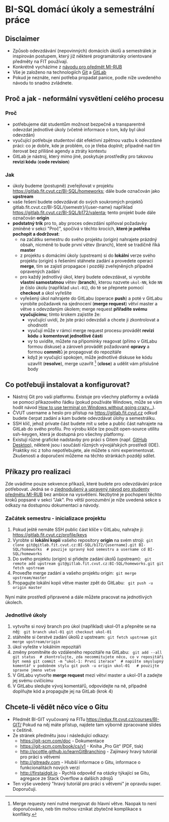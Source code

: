 # BI-SQL domácí úkoly a semestrální práce

## Disclaimer
  * Způsob odevzdávání (nepovinných) domácích úkolů a semestrálek je inspirován postupem, který již některé programátorsky orientované předměty na FIT používají.
  * Konkrétně vycházíme z [návodu pro předmět MI-RUB](https://gitlab.fit.cvut.cz/mi-rub/mi-rub-hw/blob/master/README.adoc)
  * Vše je založeno na technologiích [Git](https://git-scm.com/) a [GitLab](https://about.gitlab.com/)
  * Pokud je neznáte, není potřeba propadat panice, podle níže uvedeného návodu to snadno zvládnete.

## Proč a jak - neformální vysvětlení celého procesu

### Proč
  * potřebujeme dát studentům možnost bezpečně a transparentně odevzdat jednotlivé úkoly (včetně informace o tom, kdy byl úkol odevzdán)
  * vyučující potřebuje studentovi dát efektivní zpětnou vazbu k odevzdané práci: co je dobře, kde je problém, co je třeba doplnit; případně nad tím iterovat bez přílišné agendy a ztráty kontextu
  * GitLab je nástroj, který mimo jiné, poskytuje prostředky pro takovou **revizi kódu** (**code revision**)

### Jak
  * úkoly budeme (postupně) zveřejňovat v projektu https://gitlab.fit.cvut.cz/BI-SQL/homeworks; dále bude označován jako **upstream**
  * vaše řešení budete odevzdávat do svých soukromých projektů gitlab.fit.cvut.cz/BI-SQL/{semestr}/{user-name} například https://gitlab.fit.cvut.cz/BI-SQL/b172/valenta; tento projekt bude dále označován **origin**
  * **podstatný trik** pro to, aby proces odevzdání splňoval požadavky zmíněné v sekci "Proč", spočívá v těchto krocích, **které je potřeba pochopit a dodržovat**:
    * na začátku semestru do svého projektu (origin) nahrajete prázdný obsah, nicméně to bude první větev (branch), které se tradičně říká **master**
    * z projektu s domácími úkoly (upstream) si do **lokální** verze svého projektu (origin) s řešeními stáhnete zadání a provedete operaci **merge**, tím se zajistí propagace i později zveřejněných případně opravených zadání
    * pro každý jednotlivý úkol, který budete odevzdávat, si vyrobíte **vlastní samostatnou** větev (**branch**), kterou nazvete `ukol-NN`, kde `NN` je číslo úkolu (například `ukol-01`), do té se přepnete pomocí **checkout** a úkol vyřešíte
    * vyřešený úkol nahrajete do GitLabu (operace **push**) a poté v GitLabu vyrobíte požadavek na sjednocení (**merge request**) větví master a větve s odevzdaným úkolem; merge request **přiřadíte svému vyučujícímu**; tímto krokem zajistíte že:
      * vyučující uvidí, že jste práci odevzdali a chcete ji zkontrolovat a ohodnotit
      * vyučují může v rámci merge request procesu provádět **revizi kódu** a **komentovat jednotlivé části**
      * vy to uvidíte, můžete na připomínky reagovat (přímo v GitLabu formou diskuse) a zároveň provádět požadované **opravy** a formou **commit**ů je propagovat do repozitáře
      * když je vyučující spokojen, může jednotlivé diskuse ke kódu uzavřít (**resolve**), merge uzavřít [^1] (**close**) a udělit vám příslušné body

## Co potřebuji instalovat a konfigurovat?
  * Nástroj Git pro vaši platformu. Existuje pro všechny platformy a ovládá se pomocí příkazového řádku (pokud používáte Windows, může se vám hodit návod [How to use terminal on Windows without going crazy…](https://gist.github.com/jirutka/99d57c82fa8981f56fb5)).
  * ČVUT username a heslo pro přístup na https://gitlab.fit.cvut.cz odkud budete čerpat zadání a kam budete odevzdávat úlohy a semestrálku.
  * SSH klíč, jehož private část budete mít u sebe a public část nahrajete na GitLab do svého profilu. Pro výrobu klíče lze použít open-source utilitu ssh-keygen, která je dostupná pro všechny platformy.
  * Existují různé grafické nadstavby pro práci s Gitem (např. [GitHub Desktop](https://desktop.github.com/)), některé jsou i součástí různých vývojářských prostředí (IDE). Praktiky nic z toho nepotřebujete, ale můžete s nimi experimentovat. Zkušenosti a doporučení můžeme na těchto stránkách později sdílet.

## Příkazy pro realizaci
Zde uvádíme pouze sekvence příkazů, které budete pro odevzdávání práce potřebovat. Jedná se o [zjednodušený a upravený návod pro studenty předmětu MI-RUB](https://gitlab.fit.cvut.cz/mi-rub/mi-rub-hw/blob/master/README.adoc) bez ambice na vysvětlení. Nezbytné je pochopení těchto kroků popsané v sekci "Jak". Pro větší porozumění je níže uvedená sekce s odkazy na dostupnou dokumentaci a návody.

### Začátek semestru - inicializace projektu

1. Pokud ještě nemáte SSH public část klíče v GitLabu, nahrajte ji: https://gitlab.fit.cvut.cz/profile/keys
2. Vyrobte si **lokální kopii** vašeho repository **origin** na svém stroji:`
git clone git@gitlab.fit.cvut.cz:BI-SQL/b172/{username}.git BI-SQL/homeworks  # pouzije spravný kod semestru a username
cd BI-SQL/homeworks`
3. Do svého projektu (origin) si přidejte zadání úkolů (upstream): `
git remote add upstream git@gitlab.fit.cvut.cz:BI-SQL/homeworks.git
git fetch upstream`
4. Proveďte merge zadání a vašeho projektu origin:`
git merge upstream/master`
5. Propagujte lokální kopii větve master zpět do GitLabu: `
git push -u origin master`

Nyní máte prostředí připravené a dále můžete pracovat na jednotlivých úkolech.

### Jednotlivé úkoly

1. vytvořte si nový branch pro úkol (například) ukol-01 a přepněte se na něj: `
git branch ukol-01
git checkout ukol-01`
2. stáhněte si čerstvé zadání úkolů z upstream:`
git fetch upstream
git merge upstream/origin`
3. úkol vyřešte v lokálním repozitáři
4. změny promítněte do vzdáleného repozitáře na GitLabu: `
git add --all
git status  # zkontrolujte, zda necommitujete něco, co v repositáři být nemá
git commit -m "ukol-1: První iterace"  # napište smyslupný komentář v podobném stylu
git push -u origin ukol-01   # pouzijte spravne jmeno vetve`
5. V GitLabu vytvořte **merge request** mezi větví master a ukol-01 a zadejte jej svému cvičícímu
6. V GitLabu sledujte vývoj komentářů, odpovídejte na ně, případně doplňujte kód a propagujte jej na GitLab (krok 4)


## Chcete-li vědět něco více o Gitu
 * Předmět BI-GIT vyučovaný na FITu https://edux.fit.cvut.cz/courses/BI-GIT/ Pokud na něj máte přístup, najdete tam výborně zpracované slides v češtině.
 * Ze stránek předmětu jsou i následující odkazy:
   * https://git-scm.com/doc - Dokumentace
   * https://git-scm.com/book/cs/v1 - Kniha „Pro Git“ (PDF, tisk)
   * http://pcottle.github.io/learnGitBranching - Zajímavý hravý tutoriál pro práci s větvemi
   * http://gitready.com - Hlubší informace o Gitu, informace o funkcionalitách nových verzí
   * http://firstaidgit.io - Rychlá odpověď na otázky týkající se Gitu, agregace ze Stack Overflow a dalších zdrojů
 * Ten výše uvedený "hravý tutoriál pro práci s větvemi" je opravdu super. Doporučuji.

[^1]: Merge requesty není nutné mergovat do hlavní větve. Naopak to není doporučováno, neb tím mohou vznikat zbytečné komplikace s konflikty.
